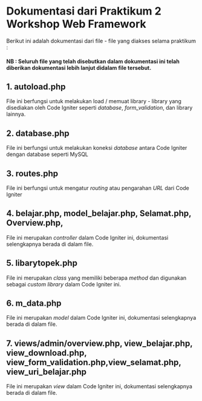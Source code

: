 # Dokumentasi dari Praktikum 2 Workshop Web Framework
  Berikut ini adalah dokumentasi dari file - file yang diakses selama praktikum :

#### NB : Seluruh file yang telah disebutkan dalam dokumentasi ini telah diberikan dokumentasi lebih lanjut didalam file tersebut.

## 1. autoload.php
   File ini berfungsi untuk melakukan load / memuat library - library yang disediakan oleh Code Igniter seperti *database*, *form_validation*, dan library lainnya.

## 2. database.php
   File ini berfungsi untuk melakukan koneksi *database* antara Code Igniter dengan database seperti MySQL

## 3. routes.php
   File ini berfungsi untuk mengatur *routing* atau pengarahan *URL* dari Code Igniter
  
## 4. belajar.php, model_belajar.php, Selamat.php, Overview.php, 
   File ini merupakan *controller* dalam Code Igniter ini, dokumentasi selengkapnya berada di dalam file.
   
## 5. libarytopek.php
   File ini merupakan *class* yang memiliki beberapa *method* dan digunakan sebagai *custom library* dalam Code Igniter ini.

## 6. m_data.php
   File ini merupakan *model* dalam Code Igniter ini, dokumentasi selengkapnya berada di dalam file.
   
## 7. views/admin/overview.php, view_belajar.php, view_download.php, view_form_validation.php,view_selamat.php, view_uri_belajar.php
   File ini merupakan *view* dalam Code Igniter ini, dokumentasi selengkapnya berada di dalam file.
